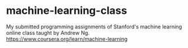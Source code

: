 # machine-learning-class
My submitted programming assignments of Stanford's machine learning online class taught by Andrew Ng.
https://www.coursera.org/learn/machine-learning